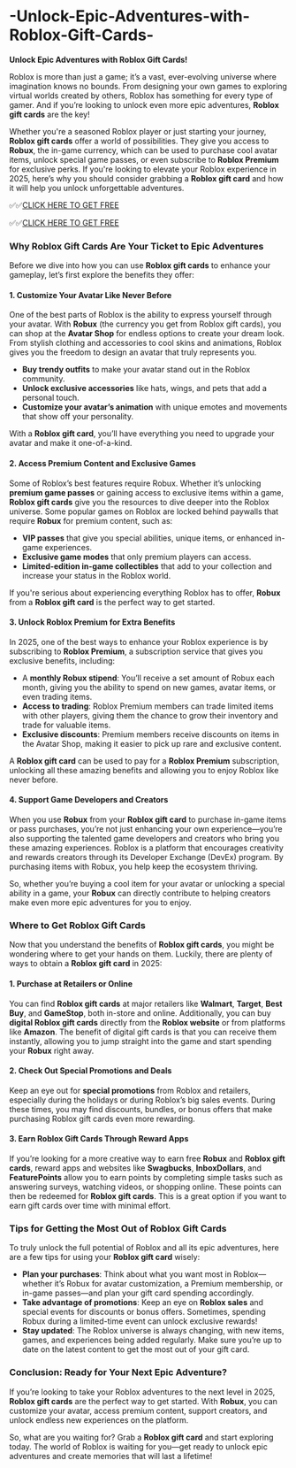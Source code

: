# -Unlock-Epic-Adventures-with-Roblox-Gift-Cards-

**Unlock Epic Adventures with Roblox Gift Cards!**

Roblox is more than just a game; it’s a vast, ever-evolving universe where imagination knows no bounds. From designing your own games to exploring virtual worlds created by others, Roblox has something for every type of gamer. And if you’re looking to unlock even more epic adventures, **Roblox gift cards** are the key!

Whether you're a seasoned Roblox player or just starting your journey, **Roblox gift cards** offer a world of possibilities. They give you access to **Robux**, the in-game currency, which can be used to purchase cool avatar items, unlock special game passes, or even subscribe to **Roblox Premium** for exclusive perks. If you're looking to elevate your Roblox experience in 2025, here’s why you should consider grabbing a **Roblox gift card** and how it will help you unlock unforgettable adventures.

✅✅[CLICK HERE TO GET FREE](https://tinyurl.com/f5a9kmyc)

✅✅[CLICK HERE TO GET FREE](https://tinyurl.com/f5a9kmyc)

### **Why Roblox Gift Cards Are Your Ticket to Epic Adventures**

Before we dive into how you can use **Roblox gift cards** to enhance your gameplay, let’s first explore the benefits they offer:

#### **1. Customize Your Avatar Like Never Before**

One of the best parts of Roblox is the ability to express yourself through your avatar. With **Robux** (the currency you get from Roblox gift cards), you can shop at the **Avatar Shop** for endless options to create your dream look. From stylish clothing and accessories to cool skins and animations, Roblox gives you the freedom to design an avatar that truly represents you.

- **Buy trendy outfits** to make your avatar stand out in the Roblox community.
- **Unlock exclusive accessories** like hats, wings, and pets that add a personal touch.
- **Customize your avatar’s animation** with unique emotes and movements that show off your personality.

With a **Roblox gift card**, you’ll have everything you need to upgrade your avatar and make it one-of-a-kind.

#### **2. Access Premium Content and Exclusive Games**

Some of Roblox’s best features require Robux. Whether it’s unlocking **premium game passes** or gaining access to exclusive items within a game, **Roblox gift cards** give you the resources to dive deeper into the Roblox universe. Some popular games on Roblox are locked behind paywalls that require **Robux** for premium content, such as:

- **VIP passes** that give you special abilities, unique items, or enhanced in-game experiences.
- **Exclusive game modes** that only premium players can access.
- **Limited-edition in-game collectibles** that add to your collection and increase your status in the Roblox world.

If you're serious about experiencing everything Roblox has to offer, **Robux** from a **Roblox gift card** is the perfect way to get started.

#### **3. Unlock Roblox Premium for Extra Benefits**

In 2025, one of the best ways to enhance your Roblox experience is by subscribing to **Roblox Premium**, a subscription service that gives you exclusive benefits, including:

- A **monthly Robux stipend**: You’ll receive a set amount of Robux each month, giving you the ability to spend on new games, avatar items, or even trading items.
- **Access to trading**: Roblox Premium members can trade limited items with other players, giving them the chance to grow their inventory and trade for valuable items.
- **Exclusive discounts**: Premium members receive discounts on items in the Avatar Shop, making it easier to pick up rare and exclusive content.

A **Roblox gift card** can be used to pay for a **Roblox Premium** subscription, unlocking all these amazing benefits and allowing you to enjoy Roblox like never before.

#### **4. Support Game Developers and Creators**

When you use **Robux** from your **Roblox gift card** to purchase in-game items or pass purchases, you’re not just enhancing your own experience—you’re also supporting the talented game developers and creators who bring you these amazing experiences. Roblox is a platform that encourages creativity and rewards creators through its Developer Exchange (DevEx) program. By purchasing items with Robux, you help keep the ecosystem thriving.

So, whether you’re buying a cool item for your avatar or unlocking a special ability in a game, your **Robux** can directly contribute to helping creators make even more epic adventures for you to enjoy.

### **Where to Get Roblox Gift Cards**

Now that you understand the benefits of **Roblox gift cards**, you might be wondering where to get your hands on them. Luckily, there are plenty of ways to obtain a **Roblox gift card** in 2025:

#### **1. Purchase at Retailers or Online**

You can find **Roblox gift cards** at major retailers like **Walmart**, **Target**, **Best Buy**, and **GameStop**, both in-store and online. Additionally, you can buy **digital Roblox gift cards** directly from the **Roblox website** or from platforms like **Amazon**. The benefit of digital gift cards is that you can receive them instantly, allowing you to jump straight into the game and start spending your **Robux** right away.

#### **2. Check Out Special Promotions and Deals**

Keep an eye out for **special promotions** from Roblox and retailers, especially during the holidays or during Roblox’s big sales events. During these times, you may find discounts, bundles, or bonus offers that make purchasing Roblox gift cards even more rewarding.

#### **3. Earn Roblox Gift Cards Through Reward Apps**

If you’re looking for a more creative way to earn free **Robux** and **Roblox gift cards**, reward apps and websites like **Swagbucks**, **InboxDollars**, and **FeaturePoints** allow you to earn points by completing simple tasks such as answering surveys, watching videos, or shopping online. These points can then be redeemed for **Roblox gift cards**. This is a great option if you want to earn gift cards over time with minimal effort.

### **Tips for Getting the Most Out of Roblox Gift Cards**

To truly unlock the full potential of Roblox and all its epic adventures, here are a few tips for using your **Roblox gift card** wisely:

- **Plan your purchases**: Think about what you want most in Roblox—whether it’s Robux for avatar customization, a Premium membership, or in-game passes—and plan your gift card spending accordingly.
- **Take advantage of promotions**: Keep an eye on **Roblox sales** and special events for discounts or bonus offers. Sometimes, spending Robux during a limited-time event can unlock exclusive rewards!
- **Stay updated**: The Roblox universe is always changing, with new items, games, and experiences being added regularly. Make sure you’re up to date on the latest content to get the most out of your gift card.

### **Conclusion: Ready for Your Next Epic Adventure?**

If you’re looking to take your Roblox adventures to the next level in 2025, **Roblox gift cards** are the perfect way to get started. With **Robux**, you can customize your avatar, access premium content, support creators, and unlock endless new experiences on the platform.

So, what are you waiting for? Grab a **Roblox gift card** and start exploring today. The world of Roblox is waiting for you—get ready to unlock epic adventures and create memories that will last a lifetime!
